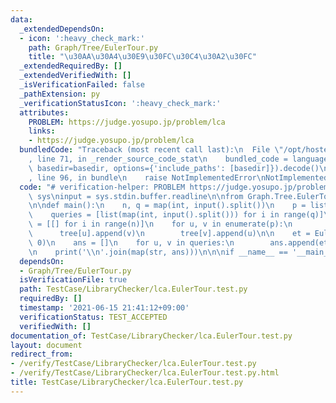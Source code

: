 ```yaml
---
data:
  _extendedDependsOn:
  - icon: ':heavy_check_mark:'
    path: Graph/Tree/EulerTour.py
    title: "\u30AA\u30A4\u30E9\u30FC\u30C4\u30A2\u30FC"
  _extendedRequiredBy: []
  _extendedVerifiedWith: []
  _isVerificationFailed: false
  _pathExtension: py
  _verificationStatusIcon: ':heavy_check_mark:'
  attributes:
    PROBLEM: https://judge.yosupo.jp/problem/lca
    links:
    - https://judge.yosupo.jp/problem/lca
  bundledCode: "Traceback (most recent call last):\n  File \"/opt/hostedtoolcache/Python/3.10.6/x64/lib/python3.10/site-packages/onlinejudge_verify/documentation/build.py\"\
    , line 71, in _render_source_code_stat\n    bundled_code = language.bundle(stat.path,\
    \ basedir=basedir, options={'include_paths': [basedir]}).decode()\n  File \"/opt/hostedtoolcache/Python/3.10.6/x64/lib/python3.10/site-packages/onlinejudge_verify/languages/python.py\"\
    , line 96, in bundle\n    raise NotImplementedError\nNotImplementedError\n"
  code: "# verification-helper: PROBLEM https://judge.yosupo.jp/problem/lca\nimport\
    \ sys\ninput = sys.stdin.buffer.readline\n\nfrom Graph.Tree.EulerTour import EulerTour\n\
    \n\ndef main():\n    n, q = map(int, input().split())\n    p = list(map(int, input().split()))\n\
    \    queries = [list(map(int, input().split())) for i in range(q)]\n\n    tree\
    \ = [[] for i in range(n)]\n    for u, v in enumerate(p):\n        u += 1\n  \
    \      tree[u].append(v)\n        tree[v].append(u)\n\n    et = EulerTour(tree,\
    \ 0)\n    ans = []\n    for u, v in queries:\n        ans.append(et.lca(u, v))\n\
    \n    print('\\n'.join(map(str, ans)))\n\n\nif __name__ == '__main__':\n    main()\n"
  dependsOn:
  - Graph/Tree/EulerTour.py
  isVerificationFile: true
  path: TestCase/LibraryChecker/lca.EulerTour.test.py
  requiredBy: []
  timestamp: '2021-06-15 21:41:12+09:00'
  verificationStatus: TEST_ACCEPTED
  verifiedWith: []
documentation_of: TestCase/LibraryChecker/lca.EulerTour.test.py
layout: document
redirect_from:
- /verify/TestCase/LibraryChecker/lca.EulerTour.test.py
- /verify/TestCase/LibraryChecker/lca.EulerTour.test.py.html
title: TestCase/LibraryChecker/lca.EulerTour.test.py
---
```

